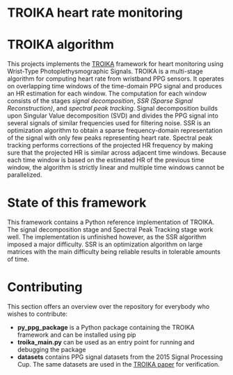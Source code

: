 # TROIKA heart rate monitoring

# TROIKA algorithm

This projects implements the [TROIKA](https://arxiv.org/pdf/1409.5181.pdf) framework for heart monitoring using Wrist-Type
Photoplethysmographic Signals.
TROIKA is a multi-stage algorithm for computing heart rate from wristband PPG sensors.
It operates on overlapping time windows of the time-domain PPG signal and produces an HR estimation for each window.
The computation for each window consists of the stages *signal decomposition*, *SSR (Sparse Signal Reconstruction)*, and *spectral peak tracking*.
Signal decomposition builds upon Singular Value decomposition (SVD) and divides the PPG signal into several signals of similar frequencies used for filtering noise.
SSR is an optimization algorithm to obtain a sparse frequency-domain representation of the signal with only few peaks representing heart rate.
Spectral peak tracking performs corrections of the projected HR frequency by making sure that the projected HR is similar across adjacent time windows.
Because each time window is based on the estimated HR of the previous time window, the algorithm is strictly linear and multiple time windows cannot be parallelized.

# State of this framework

This framework contains a Python reference implementation of TROIKA.
The signal decomposition stage and Spectral Peak Tracking stage work well.
The implementation is unfinished however, as the SSR algorithm imposed a major difficulty.
SSR is an optimization algorithm on large matrices with the main difficulty being reliable results in tolerable amounts of time.

# Contributing

This section offers an overview over the repository for everybody who wishes to contribute:

- **py_ppg_package** is a Python package containing the TROIKA framework and can be installed using pip
- **troika_main.py** can be used as an entry point for running and debugging the package
- **datasets** contains PPG signal datasets from the 2015 Signal Processing Cup. The same datasets are used in the [TROIKA paper](https://arxiv.org/pdf/1409.5181.pdf) for verification.

